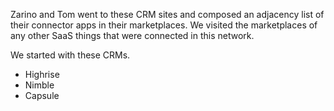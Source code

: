 Zarino and Tom went to these CRM sites and composed an adjacency list of their
connector apps in their marketplaces. We visited the marketplaces of any other
SaaS things that were connected in this network.

We started with these CRMs.

* Highrise
* Nimble
* Capsule
